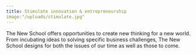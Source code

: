 ```yaml
---
title: Stimulate innovation & entrepreneurship
image:"/uploads/stimulate.jpg"
---
```

The New School offers opportunities to create new thinking for a new world. From incubating ideas to solving specific business challenges, The New School designs for both the issues of our time as well as those to come.
